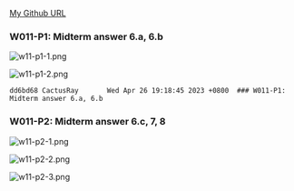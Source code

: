 [My Github URL](https://github.com/CactusRay/1112_wp2_demo_75)

### W011-P1: Midterm answer 6.a, 6.b
 
![w11-p1-1.png](https://eumovzkxoivpebjwcgny.supabase.co/storage/v1/object/public/demo-75/md_img/w11-p1-1.png)

![w11-p1-2.png](https://eumovzkxoivpebjwcgny.supabase.co/storage/v1/object/public/demo-75/md_img/w11-p1-2.png)

```
dd6bd68 CactusRay       Wed Apr 26 19:18:45 2023 +0800  ### W011-P1: Midterm answer 6.a, 6.b
```

### W011-P2: Midterm answer 6.c, 7, 8
 
![w11-p2-1.png](https://eumovzkxoivpebjwcgny.supabase.co/storage/v1/object/public/demo-75/md_img/w11-p2-1.png)
 
![w11-p2-2.png](https://eumovzkxoivpebjwcgny.supabase.co/storage/v1/object/public/demo-75/md_img/w11-p2-2.png)
 
![w11-p2-3.png](https://eumovzkxoivpebjwcgny.supabase.co/storage/v1/object/public/demo-75/md_img/w11-p2-3.png)

